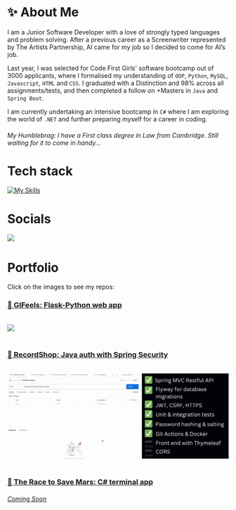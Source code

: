 # ✨ About Me

I am a Junior Software Developer with a love of strongly typed languages and problem solving. After a previous career as a Screenwriter represented by The Artists Partnership, AI came for my job so I decided to come for AI’s job.

Last year, I was selected for Code First Girls' software bootcamp out of 3000 applicants, where I formalised my understanding of <code>OOP</code>, <code>Python</code>, <code>MySQL</code>, <code>Javascript</code>, <code>HTML</code> and <code>CSS</code>. I graduated with a Distinction and 98% across all assignments/tests, and then completed a follow on +Masters in <code>Java</code> and <code>Spring Boot</code>.

I am currently undertaking an intensive bootcamp in <code>C#</code> where I am exploring the world of <code>.NET</code> and further preparing myself for a career in coding.

<h6><i>My Humblebrag:</i> I have a First class degree in Law from Cambridge. Still waiting for it to come in handy...</h6>

# Tech stack

[![My Skills](https://skillicons.dev/icons?i=html,css,java,spring,cs,py,mysql,regex,postman,netlify,aws,githubactions,dotnet,docker,flask,visualstudio,git,github&perline=18)](https://skillicons.dev)


# Socials

<a href="https://www.linkedin.com/in/rachel-tookey-539a42134">
<img src='https://img.shields.io/badge/LinkedIn-blue?logo=linkedin&logoColor=white&style=for-the-badge' />
</a>


# Portfolio
Click on the images to see my repos:
<h3><a href="https://github.com/Rachel-Tookey/GIFeels">🥹  GIFeels: Flask-Python web app</a></h3>
<br/>
<a href="https://github.com/Rachel-Tookey/GIFeels"><img src="https://github.com/Rachel-Tookey/Rachel-Tookey/blob/main/GIFs/GIFeels.gif_3"></a>
<br/>
<br/>
<h3><a href="https://github.com/Rachel-Tookey/RecordShop_Security_Project">🔐  RecordShop: Java auth with Spring Security </a> </h3>
<br/>
<a href="https://github.com/Rachel-Tookey/RecordShop_Security_Project"><img src="https://github.com/Rachel-Tookey/Rachel-Tookey/blob/main/GIFs/RecordShop.gif"></a> 
<br/>
<br/>
<h3><a href="https://github.com/Rachel-TookeyThe_Race_To_Save_Mars">🚀  The Race to Save Mars: C# terminal app </a> </h3>
<h6><a href="https://github.com/Rachel-TookeyThe_Race_To_Save_Mars"><i>Coming Soon</i></a></h6>
<br/>


